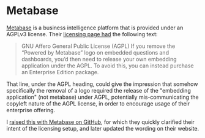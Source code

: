 # Metabase

[Metabase](https://www.metabase.com/) is a business intelligence platform that is provided under an AGPLv3 license. Their [licensing page had](https://web.archive.org/web/20221207122031/https://www.metabase.com/license/) the following text:

> GNU Affero General Public License (AGPL)
> If you remove the “Powered by Metabase” logo on embedded questions and dashboards, you’d then need to release your own embedding application under the AGPL. To avoid this, you can instead purchase an Enterprise Edition package.

That line, under the AGPL heading, could give the impression that somehow specifically the removal of a logo required the release of the "embedding application" (not metabase) under AGPL, potentially mis-communicating the copyleft nature of the AGPL license, in order to encourage usage of their enterprise offering.

I [raised this with Metabase on GitHub](https://github.com/metabase/metabase/issues/27859), for which they quickly clarified their intent of the licensing setup, and later updated the wording on their website.